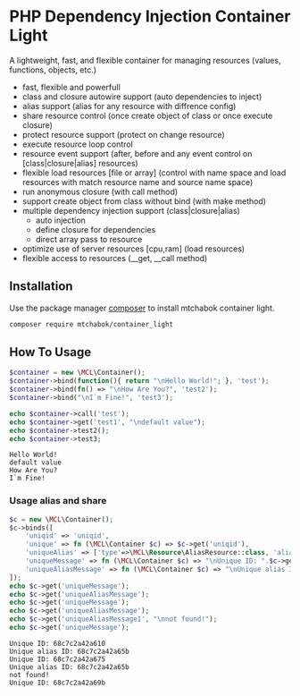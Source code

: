 # PHP Dependency Injection Container Light
A lightweight, fast, and flexible container for managing resources (values, functions, objects, etc.)
- fast, flexible and powerfull
- class and closure autowire support (auto dependencies to inject)
- alias support (alias for any resource with diffrence config)
- share resource control (once create object of class or once execute closure)
- protect resource support (protect on change resource)
- execute resource loop control
- resource event support (after, before and any event control on [class|closure|alias] resources)
- flexible load resources [file or array] (control with name space and load resources with match resource name and source name space)
- run anonymous closure (with call method)
- support create object from class without bind (with make method)
- multiple dependency injection support (class|closure|alias)
  - auto injection
  - define closure for dependencies
  - direct array pass to resource
- optimize use of server resources [cpu,ram] (load resources)
- flexible access to resources (__get, __call method)

## Installation
Use the package manager [composer](https://getcomposer.org/) to install mtchabok container light.
```bash
composer require mtchabok/container_light
```

## How To Usage
```php
$container = new \MCL\Container();
$container->bind(function(){ return "\nHello World!"; }, 'test');
$container->bind(fn() => "\nHow Are You?", 'test2');
$container->bind("\nI`m Fine!", 'test3');

echo $container->call('test');
echo $container->get('test1', "\ndefault value");
echo $container->test2();
echo $container->test3;
```
```text
Hello World!
default value
How Are You?
I`m Fine!
```
### Usage alias and share
```php
$c = new \MCL\Container();
$c->binds([
    'uniqid' => 'uniqid',
    'unique' => fn (\MCL\Container $c) => $c->get('uniqid'),
    'uniqueAlias' => ['type'=>\MCL\Resource\AliasResource::class, 'aliasOf'=>'unique', 'isShared'=>true],
    'uniqueMessage' => fn (\MCL\Container $c) => "\nUnique ID: ".$c->get('unique'),
    'uniqueAliasMessage' => fn (\MCL\Container $c) => "\nUnique alias ID: ".$c->get('uniqueAlias'),
]);
echo $c->get('uniqueMessage');
echo $c->get('uniqueAliasMessage');
echo $c->get('uniqueMessage');
echo $c->get('uniqueAliasMessage');
echo $c->get('uniqueAliasMessage1', "\nnot found!");
echo $c->get('uniqueMessage');
```
```text
Unique ID: 68c7c2a42a610
Unique alias ID: 68c7c2a42a65b
Unique ID: 68c7c2a42a675
Unique alias ID: 68c7c2a42a65b
not found!
Unique ID: 68c7c2a42a69b
```
